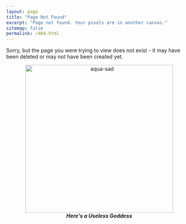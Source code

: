 ```yaml
---
layout: page
title: "Page Not Found"
excerpt: "Page not found. Your pixels are in another canvas."
sitemap: false
permalink: /404.html
---  
```


Sorry, but the page you were trying to view does not exist - it may have been deleted or may not have been created yet.

<div align="center"><img src="https://www.hocky.codes/static/images/aqua.4817d4110886.gif" alt="aqua-sad" width="400"/><br> <b><i>Here's a Useless Goddess</i></b></div> <br>